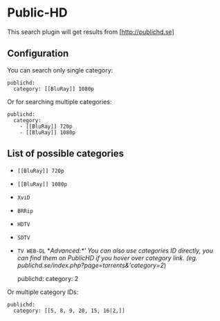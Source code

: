 # Public-HD
This search plugin will get results from [http://publichd.se]

## Configuration
You can search only single category:

    publichd: 
      category: [[BluRay]] 1080p


Or for searching multiple categories:

    publichd: 
      category:
        - [[BluRay]] 720p
        - [[BluRay]] 1080p


## List of possible categories
* `[[BluRay]] 720p`
* `[[BluRay]] 1080p`
* `XviD`
* `BRRip`
* `HDTV`
* `SDTV`
* `TV WEB-DL`
**Advanced:*' You can also use categories ID directly, you can find them on PublicHD if you hover over category link. (eg. publichd.se/index.php?page=torrents&'*category=2**)

    publichd: 
      category: 2

Or multiple category IDs:

    publichd: 
      category: [[5, 8, 9, 20, 15, 16|2,]]

